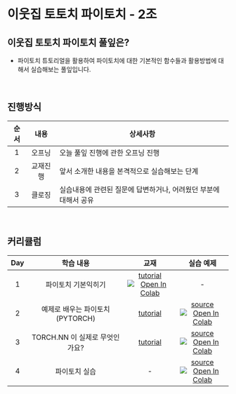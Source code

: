 # 이웃집 토토치 파이토치 - 2조
## 이웃집 토토치 파이토치 풀잎은?
- 파이토치 튜토리얼을 활용하여 파이토치에 대한 기본적인 함수들과 활용방법에 대해서 실습해보는 풀잎입니다.  
</br>

## 진행방식

| 순서 |      내용      | 상세사항                                                     |
| :--: | :------------: | ------------------------------------------------------------ |
|  1   |     오프닝     | 오늘 풀잎 진행에 관한 오프닝 진행 |
|  2   |    교재진행    | 앞서 소개한 내용을 본격적으로 실습해보는 단계|
|  3   |     클로징     | 실습내용에 관련된 질문에 답변하거나, 어려웠던 부분에 대해서 공유 |
</br>

## 커리큘럼

| Day  |         학습 내용          | 교재 | 실습 예제 |
| :--: | :------------------------: | :---: | :---------: |
|  1   |     파이토치 기본익히기      | [tutorial](https://tutorials.pytorch.kr/beginner/basics/intro.html) </br> [![Open In Colab](https://colab.research.google.com/assets/colab-badge.svg)](https://colab.research.google.com/github/9bow/PyTorch-Tutorials-kr/blob/master/docs/_downloads/b1d4159a84585f5f5175e6835ff6a855/intro.ipynb) | - |
|  2   |  예제로 배우는 파이토치(PYTORCH)   | [tutorial](https://tutorials.pytorch.kr/beginner/pytorch_with_examples.html)  |  [source](https://github.com/AIFFEL-GN-2nd/TotochTeam2/blob/main/Day2/%EC%9D%B4%EC%9B%83%EC%A7%91_%ED%86%A0%ED%86%A0%EC%B9%98_Day2_%EC%8B%A4%EC%8A%B5%EC%98%88%EC%A0%9C.ipynb) </br> [![Open In Colab](https://colab.research.google.com/assets/colab-badge.svg)](https://colab.research.google.com/github/Ethan0625/TotochTeam2/blob/main/Day2/%EC%9D%B4%EC%9B%83%EC%A7%91_%ED%86%A0%ED%86%A0%EC%B9%98_Day2_%EC%8B%A4%EC%8A%B5%EC%98%88%EC%A0%9C.ipynb)  |
|  3   | TORCH.NN 이 실제로 무엇인가요? | [tutorial](https://tutorials.pytorch.kr/beginner/nn_tutorial.html)   |  [source](https://github.com/AIFFEL-GN-2nd/TotochTeam2/blob/main/Day3/%EC%9D%B4%EC%9B%83%EC%A7%91_%ED%86%A0%ED%86%A0%EC%B9%98_Day3_%EC%9D%B4%EB%A1%A0%2B%EC%8B%A4%EC%8A%B5.ipynb) </br> [![Open In Colab](https://colab.research.google.com/assets/colab-badge.svg)](https://colab.research.google.com/github/Ethan0625/TotochTeam2/blob/main/Day3/%EC%9D%B4%EC%9B%83%EC%A7%91_%ED%86%A0%ED%86%A0%EC%B9%98_Day3_%EC%9D%B4%EB%A1%A0%2B%EC%8B%A4%EC%8A%B5.ipynb)         |
|  4   | 파이토치 실습 | - |  [source](https://github.com/AIFFEL-GN-2nd/TotochTeam2/blob/main/Day4/%EC%9D%B4%EC%9B%83%EC%A7%91_%ED%86%A0%ED%86%A0%EC%B9%98_Day4_%EC%8B%A4%EC%8A%B5.ipynb) </br> [![Open In Colab](https://colab.research.google.com/assets/colab-badge.svg)](https://colab.research.google.com/github/Ethan0625/TotochTeam2/blob/main/Day4/%EC%9D%B4%EC%9B%83%EC%A7%91_%ED%86%A0%ED%86%A0%EC%B9%98_Day4_%EC%8B%A4%EC%8A%B5.ipynb)  |

</br>


